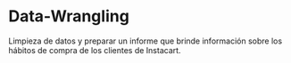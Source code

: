 # Data-Wrangling
Limpieza de datos y preparar un informe que brinde información sobre los hábitos de compra de los clientes de Instacart. 
